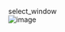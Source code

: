 select_window
<br>
![image](https://github.com/user-attachments/assets/4a51d32f-5f31-4980-8cfd-e93e4eb81aa8)


